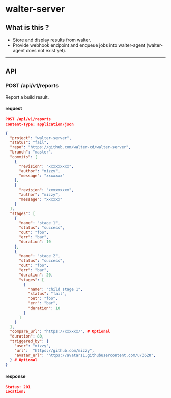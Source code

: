 # walter-server

## What is this ?

* Store and display results from walter.
* Provide webhook endpoint and enqueue jobs into walter-agent (walter-agent does not exist yet).

----

## API

### POST /api/v1/reports

Report a build result.

#### request

```json
POST /api/v1/reports
Content-Type: application/json

{
  "project": "walter-server",
  "status": "fail",
  "repo": "https://github.com/walter-cd/walter-server",
  "branch": "master",
  "commits": [
    {
      "revision": "xxxxxxxxx",
      "author": "mizzy",
      "message": "xxxxxxx"
    },
    {
      "revision": "xxxxxxxxx",
      "author": "mizzy",
      "message": "xxxxxx"
    }
  ],
  "stages": [
    {
      "name": "stage 1",
      "status": "success",
      "out": "foo",
      "err": "bar",
      "duration": 10
    },
    {
      "name": "stage 2",
      "status": "success",
      "out": "foo",
      "err": "bar",
      "duration": 20,
      "stages": [
        {
          "name": "child stage 1",
          "status": "fail",
          "out": "foo",
          "err": "bar",
          "duration": 10
        }
      ]
    }
  ],
  "compare_url": "https://xxxxxx/", # Optional
  "duration": 80,
  "triggered_by": {
    "user": "mizzy",
    "url":  "https://github.com/mizzy",
    "avatar_url": "https://avatars1.githubusercontent.com/u/3620",
  } # Optional
}
```

#### response

```json
Status: 201
Location:
```
